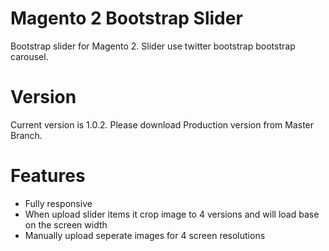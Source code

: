 # Magento 2 Bootstrap Slider

Bootstrap slider for Magento 2. 
Slider use twitter bootstrap bootstrap carousel.

# Version
Current version is 1.0.2. Please download Production version from Master Branch.


# Features

* Fully responsive
* When upload slider items it crop image to 4 versions and will load base on the screen width
* Manually upload seperate images for 4 screen resolutions



